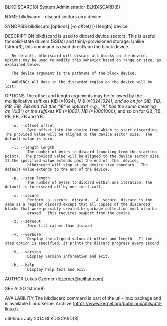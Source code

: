 BLKDISCARD(8)                                                                               System Administration                                                                               BLKDISCARD(8)

NAME
       blkdiscard - discard sectors on a device

SYNOPSIS
       blkdiscard [options] [-o offset] [-l length] device

DESCRIPTION
       blkdiscard is used to discard device sectors.  This is useful for solid-state drivers (SSDs) and thinly-provisioned storage.  Unlike fstrim(8), this command is used directly on the block device.

       By default, blkdiscard will discard all blocks on the device.  Options may be used to modify this behavior based on range or size, as explained below.

       The device argument is the pathname of the block device.

       WARNING: All data in the discarded region on the device will be lost!

OPTIONS
       The  offset  and length arguments may be followed by the multiplicative suffixes KiB (=1024), MiB (=1024*1024), and so on for GiB, TiB, PiB, EiB, ZiB and YiB (the "iB" is optional, e.g., "K" has the
       same meaning as "KiB") or the suffixes KB (=1000), MB (=1000*1000), and so on for GB, TB, PB, EB, ZB and YB.

       -o, --offset offset
              Byte offset into the device from which to start discarding.  The provided value will be aligned to the device sector size.  The default value is zero.

       -l, --length length
              The number of bytes to discard (counting from the starting point).  The provided value will be aligned to the device sector size.  If the specified value extends past the end of  the  device,
              blkdiscard will stop at the device size boundary.  The default value extends to the end of the device.

       -p, --step length
              The number of bytes to discard within one iteration. The default is to discard all by one ioctl call.

       -s, --secure
              Perform  a  secure  discard.   A  secure  discard is the same as a regular discard except that all copies of the discarded blocks that were possibly created by garbage collection must also be
              erased.  This requires support from the device.

       -z, --zeroout
              Zero-fill rather than discard.

       -v, --verbose
              Display the aligned values of offset and length.  If the --step option is specified, it prints the discard progress every second.

       -V, --version
              Display version information and exit.

       -h, --help
              Display help text and exit.

AUTHOR
       Lukas Czerner ⟨lczerner@redhat.com⟩

SEE ALSO
       fstrim(8)

AVAILABILITY
       The blkdiscard command is part of the util-linux package and is available Linux Kernel Archive ⟨https://www.kernel.org/pub/linux/utils/util-linux/⟩.

util-linux                                                                                        July 2014                                                                                     BLKDISCARD(8)
